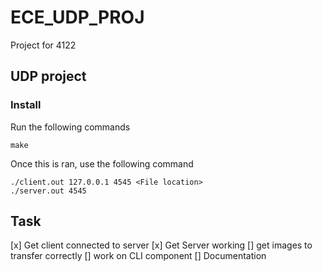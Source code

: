 # ECE_UDP_PROJ
Project for 4122

## UDP project 

### Install

Run the following commands

```
make
``` 

Once this is ran, use the following command

```
./client.out 127.0.0.1 4545 <File location>
./server.out 4545
```
## Task

[x] Get client connected to server
[x] Get Server working
[] get images to transfer correctly
[] work on CLI component
[] Documentation